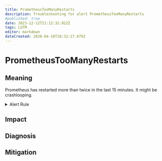 ```yaml
---
title: PrometheusTooManyRestarts
description: Troubleshooting for alert PrometheusTooManyRestarts
#published: true
date: 2023-12-12T21:12:32.022Z
tags: LGTM
editor: markdown
dateCreated: 2020-04-10T18:32:27.079Z
---
```


# PrometheusTooManyRestarts

## Meaning
[//]: # "Short paragraph that explains what the alert means"
Prometheus has restarted more than twice in the last 15 minutes. It might be crashlooping.

<details>
  <summary>Alert Rule</summary>

  ```yaml
alert: PrometheusTooManyRestarts
expr: changes(process_start_time_seconds{job=~"prometheus|pushgateway|alertmanager"}[15m]) > 2
for: 0m
labels:
    severity: warning
annotations:
    summary: Prometheus too many restarts (instance {{ $labels.instance }})
    description: |-
        Prometheus has restarted more than twice in the last 15 minutes. It might be crashlooping.
          VALUE = {{ $value }}
          LABELS = {{ $labels }}
    runbook: https://github.com/srerun/prometheus-alerts/content/runbooks/PrometheusTooManyRestarts

  ```
</details>


## Impact
[//]: # "What could / will happen if the alert is not addressed"



## Diagnosis
[//]: # "Steps to take to identify the cause of the problem"



## Mitigation
[//]: # "The steps necessary to resolve the alert"
